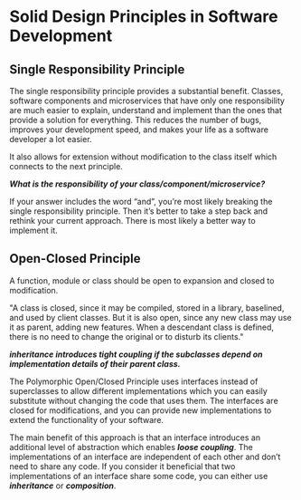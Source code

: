 # Solid Design Principles in Software Development

## Single Responsibility Principle

The single responsibility principle provides a substantial benefit. Classes, software components and microservices that have only one responsibility are much easier to explain, understand and implement than the ones that provide a solution for everything. This reduces the number of bugs, improves your development speed, and makes your life as a software developer a lot easier.

It also allows for extension without modification to the class itself which connects to the next principle.

***What is the responsibility of your class/component/microservice?***

If your answer includes the word “and”, you’re most likely breaking the single responsibility principle. Then it’s better to take a step back and rethink your current approach. There is most likely a better way to implement it.


## Open-Closed Principle

A function, module or class should be open to expansion and closed to modification.

"A class is closed, since it may be compiled, stored in a library, baselined, and used by client classes. But it is also open, since any new class may use it as parent, adding new features. When a descendant class is defined, there is no need to change the original or to disturb its clients."

***inheritance introduces tight coupling if the subclasses depend on implementation details of their parent class.***

The Polymorphic Open/Closed Principle uses interfaces instead of superclasses to allow different implementations which you can easily substitute without changing the code that uses them. The interfaces are closed for modifications, and you can provide new implementations to extend the functionality of your software.

The main benefit of this approach is that an interface introduces an additional level of abstraction which enables ***loose coupling***. The implementations of an interface are independent of each other and don’t need to share any code. If you consider it beneficial that two implementations of an interface share some code, you can either use ***inheritance*** or ***composition***.